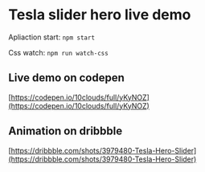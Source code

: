 # Tesla slider hero live demo

Apliaction start: ``npm start``

Css watch: ``npm run watch-css``

## Live demo on codepen

[https://codepen.io/10clouds/full/yKyNOZ](https://codepen.io/10clouds/full/yKyNOZ)

## Animation on dribbble

[https://dribbble.com/shots/3979480-Tesla-Hero-Slider](https://dribbble.com/shots/3979480-Tesla-Hero-Slider)
